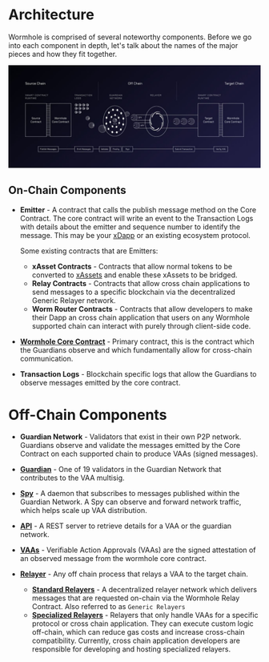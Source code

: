 # Architecture

Wormhole is comprised of several noteworthy components. Before we go into each component in depth, let's talk about the names of the major pieces and how they fit together.

![Detailed Flow](../../.gitbook/assets/core-concepts/detailed-flow.jpg)

## On-Chain Components

- **Emitter** - A contract that calls the publish message method on the Core Contract. The core contract will write an event to the Transaction Logs with details about the emitter and sequence number to identify the message.  This may be your [xDapp](../glossary.md#xdapp) or an existing ecosystem protocol.

  Some existing contracts that are Emitters:

  - **xAsset Contracts** - Contracts that allow normal tokens to be converted to [xAssets](../glossary.md#xassets) and enable these xAssets to be bridged.
  - **Relay Contracts** - Contracts that allow cross chain applications to send messages to a specific blockchain via the decentralized Generic Relayer network.
  - **Worm Router Contracts** - Contracts that allow developers to make their Dapp an cross chain application that users on any Wormhole supported chain can interact with purely through client-side code.

- [**Wormhole Core Contract**](./core-contracts.md) - Primary contract, this is the contract which the Guardians observe and which fundamentally allow for cross-chain communication. 
- **Transaction Logs** - Blockchain specific logs that allow the Guardians to observe messages emitted by the core contract.



# Off-Chain Components

- **Guardian Network** - Validators that exist in their own P2P network. Guardians observe and validate the messages emitted by the Core Contract on each supported chain to produce VAAs (signed messages).

- [**Guardian**](./guardian.md) - One of 19 validators in the Guardian Network that contributes to the VAA multisig.

- [**Spy**](./spy.md) - A daemon that subscribes to messages published within the Guardian Network. A Spy can observe and forward network traffic, which helps scale up VAA distribution. 

- [**API**](../api-docs/README.md) - A REST server to retrieve details for a VAA or the guardian network.

- [**VAAs**](./vaa.md) - Verifiable Action Approvals (VAAs) are the signed attestation of an observed message from the wormhole core contract.

- [**Relayer**](./relayer.md) - Any off chain process that relays a VAA to the target chain. 

  - [**Standard Relayers**](./relayer.md#standard-relayers) - A decentralized relayer network which delivers messages that are requested on-chain via the Wormhole Relay Contract. Also referred to as `Generic Relayers`
  - [**Specialized Relayers**](./relayer.md#specialized-relayers) - Relayers that only handle VAAs for a specific protocol or cross chain application. They can execute custom logic off-chain, which can reduce gas costs and increase cross-chain compatibility. Currently, cross chain application developers are responsible for developing and hosting specialized relayers.
